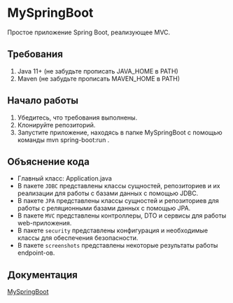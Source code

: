 # MySpringBoot
Простое приложение  Spring Boot, реализующее MVC.
## Требования
1. Java 11+ (не забудьте прописать JAVA_HOME в PATH)
2. Maven (не забудьте прописать MAVEN_HOME в PATH)
## Начало работы
1. Убедитесь, что требования выполнены.
2. Клонируйте репозиторий.
3. Запустите приложение, находясь в папке MySpringBoot с помощью команды mvn spring-boot:run .
## Объяснение кода
* Главный класс: Application.java
* В пакете `JDBC` представлены классы сущностей, репозиториев и их реализации для работы с базами данных с помощью JDBC.
* В пакете `JPA` представлены классы сущностей и репозиториев для работы с реляционными базами данных с помощью JPA.
* В пакете `MVC` представлены контроллеры, DTO и сервисы для работы web-приложения.
* В пакете `security` представлены конфигурация и необходимые классы для обеспечения безопасности.
* В пакете `screenshots` представлены некоторые результаты работы endpoint-ов.
## Документация
[MySpringBoot](https://javadoc.io/doc/ru.oks.spring/MySpringBoot)
